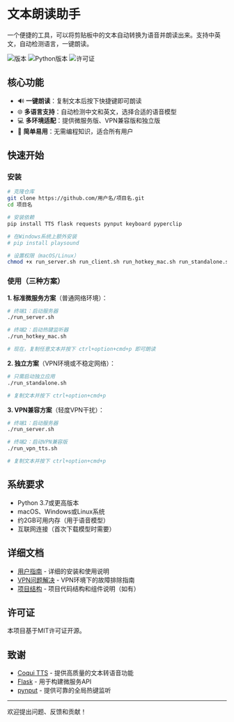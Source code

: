 # 文本朗读助手

一个便捷的工具，可以将剪贴板中的文本自动转换为语音并朗读出来。支持中英文，自动检测语言，一键朗读。

![版本](https://img.shields.io/badge/版本-1.0.0-blue)
![Python版本](https://img.shields.io/badge/Python-3.7%2B-brightgreen)
![许可证](https://img.shields.io/badge/许可证-MIT-green)

## 核心功能

- 🔊 **一键朗读**：复制文本后按下快捷键即可朗读
- 🌐 **多语言支持**：自动检测中文和英文，选择合适的语音模型
- 💻 **多环境适配**：提供微服务版、VPN兼容版和独立版
- 🎯 **简单易用**：无需编程知识，适合所有用户

## 快速开始

### 安装

```bash
# 克隆仓库
git clone https://github.com/用户名/项目名.git
cd 项目名

# 安装依赖
pip install TTS flask requests pynput keyboard pyperclip

# 在Windows系统上额外安装
# pip install playsound

# 设置权限（macOS/Linux）
chmod +x run_server.sh run_client.sh run_hotkey_mac.sh run_standalone.sh run_vpn_tts.sh
```

### 使用（三种方案）

**1. 标准微服务方案**（普通网络环境）：
```bash
# 终端1：启动服务器
./run_server.sh

# 终端2：启动热键监听器
./run_hotkey_mac.sh

# 现在，复制任意文本并按下 ctrl+option+cmd+p 即可朗读
```

**2. 独立方案**（VPN环境或不稳定网络）：
```bash
# 只需启动独立应用
./run_standalone.sh

# 复制文本并按下 ctrl+option+cmd+p
```

**3. VPN兼容方案**（轻度VPN干扰）：
```bash
# 终端1：启动服务器
./run_server.sh

# 终端2：启动VPN兼容版
./run_vpn_tts.sh

# 复制文本并按下 ctrl+option+cmd+p
```

## 系统要求

- Python 3.7或更高版本
- macOS、Windows或Linux系统
- 约2GB可用内存（用于语音模型）
- 互联网连接（首次下载模型时需要）

## 详细文档

- [用户指南](README_USER_GUIDE.md) - 详细的安装和使用说明
- [VPN问题解决](vpn_issue_resolution.md) - VPN环境下的故障排除指南
- [项目结构](docs/project_structure.md) - 项目代码结构和组件说明（如有）

## 许可证

本项目基于MIT许可证开源。

## 致谢

- [Coqui TTS](https://github.com/coqui-ai/TTS) - 提供高质量的文本转语音功能
- [Flask](https://flask.palletsprojects.com/) - 用于构建微服务API
- [pynput](https://github.com/moses-palmer/pynput) - 提供可靠的全局热键监听

---

欢迎提出问题、反馈和贡献！ 